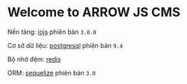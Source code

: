 # Welcome to ARROW JS CMS

Nền tảng: [iojs](https://iojs.org/en/index.html) phiên bản `3.0.0`

Cơ sở dữ liệu: [postgresql](http://www.postgresql.org/) phiên bản `9.4`

Bộ nhớ đệm: [redis](http://redis.io/)

ORM: [sequelize](http://sequelize.readthedocs.org/en/latest/) phiên bản `3.0`

